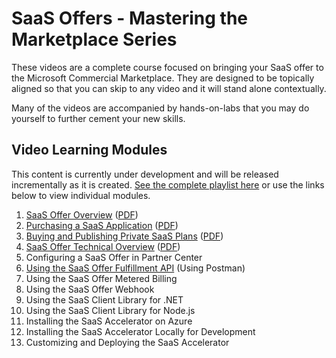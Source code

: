 # SaaS Offers - Mastering the Marketplace Series

These videos are a complete course focused on bringing your SaaS offer to the Microsoft Commercial Marketplace. They are designed to be topically aligned so that you can skip to any video and it will stand alone contextually.

Many of the videos are accompanied by hands-on-labs that you may do yourself to further cement your new skills.

## Video Learning Modules

This content is currently under development and will be released incrementally as it is created.
[See the complete playlist here](https://www.youtube.com/playlist?list=PLmsFUfdnGr3wWUaB-QkSaQRHBNYKZj5PM) or use the links below to view individual modules.

1. [SaaS Offer Overview](https://www.youtube.com/watch?v=9PCTioPbI8M&list=PLmsFUfdnGr3wWUaB-QkSaQRHBNYKZj5PM&index=1) ([PDF](./pdfs/01-SaaS-Offer-Overview.pdf))
1. [Purchasing a SaaS Application](https://www.youtube.com/watch?v=F1DHF3OYiUI&list=PLmsFUfdnGr3wWUaB-QkSaQRHBNYKZj5PM&index=2) ([PDF](./pdfs/02-Purchasing-a-SaaS-Application/pdf))
1. [Buying and Publishing Private SaaS Plans](https://www.youtube.com/watch?v=RFYybqyyy-c&list=PLmsFUfdnGr3wWUaB-QkSaQRHBNYKZj5PM&index=3) ([PDF](./pdfs/03-Buying-and-Publishing-Private-SaaS-Plans.pdf))
1. [SaaS Offer Technical Overview](https://www.youtube.com/watch?v=0c-rzJkTV7w&list=PLmsFUfdnGr3wWUaB-QkSaQRHBNYKZj5PM&index=4) ([PDF](./pdfs/04-SaaS-Offer-Technical-Overview.pdf))
1. Configuring a SaaS Offer in Partner Center
1. [Using the SaaS Offer Fulfillment API](https://www.youtube.com/watch?v=eizdN6XNyvw) (Using Postman)
1. Using the SaaS Offer Metered Billing
1. Using the SaaS Offer Webhook
1. Using the SaaS Client Library for .NET
1. Using the SaaS Client Library for Node.js
1. Installing the SaaS Accelerator on Azure
1. Installing the SaaS Accelerator Locally for Development
1. Customizing and Deploying the SaaS Accelerator
